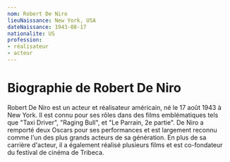 ```yaml
---
nom: Robert De Niro
lieuNaissance: New York, USA
dateNaissance: 1943-08-17
nationalite: US
profession: 
- réalisateur
- acteur
---
```


# Biographie de Robert De Niro

Robert De Niro est un acteur et réalisateur américain, né le 17 août 1943 à New York. Il est connu pour ses rôles dans des films emblématiques tels que "Taxi Driver", "Raging Bull", et "Le Parrain, 2e partie". De Niro a remporté deux Oscars pour ses performances et est largement reconnu comme l'un des plus grands acteurs de sa génération. En plus de sa carrière d'acteur, il a également réalisé plusieurs films et est co-fondateur du festival de cinéma de Tribeca.